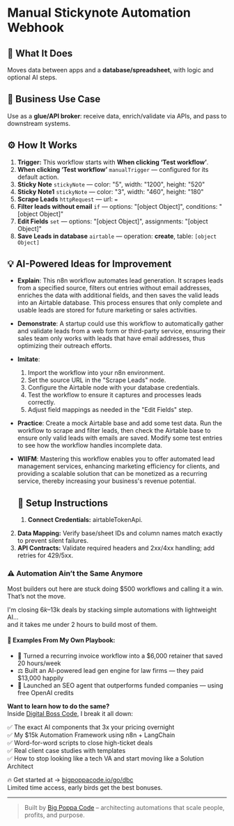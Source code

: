 # Manual Stickynote Automation Webhook
  ## 🚀 What It Does
  Moves data between apps and a **database/spreadsheet**, with logic and optional AI steps.
  
  ## 💼 Business Use Case
  Use as a **glue/API broker**: receive data, enrich/validate via APIs, and pass to downstream systems.
  
  ## ⚙️ How It Works
  1. **Trigger:** This workflow starts with **When clicking ‘Test workflow’**.
  2. **When clicking ‘Test workflow’** `manualTrigger` — configured for its default action.
3. **Sticky Note** `stickyNote` — color: "5", width: "1200", height: "520"
4. **Sticky Note1** `stickyNote` — color: "3", width: "460", height: "180"
5. **Scrape Leads** `httpRequest` — url: `=`
6. **Filter leads without email** `if` — options: "[object Object]", conditions: "[object Object]"
7. **Edit Fields** `set` — options: "[object Object]", assignments: "[object Object]"
8. **Save Leads in database** `airtable` — operation: **create**, table: `[object Object]`
  
  ## 💡 AI-Powered Ideas for Improvement
  - **Explain**: This n8n workflow automates lead generation. It scrapes leads from a specified source, filters out entries without email addresses, enriches the data with additional fields, and then saves the valid leads into an Airtable database. This process ensures that only complete and usable leads are stored for future marketing or sales activities.

- **Demonstrate**: A startup could use this workflow to automatically gather and validate leads from a web form or third-party service, ensuring their sales team only works with leads that have email addresses, thus optimizing their outreach efforts.

- **Imitate**: 
  1. Import the workflow into your n8n environment.
  2. Set the source URL in the "Scrape Leads" node.
  3. Configure the Airtable node with your database credentials.
  4. Test the workflow to ensure it captures and processes leads correctly.
  5. Adjust field mappings as needed in the "Edit Fields" step.

- **Practice**: Create a mock Airtable base and add some test data. Run the workflow to scrape and filter leads, then check the Airtable base to ensure only valid leads with emails are saved. Modify some test entries to see how the workflow handles incomplete data.

- **WIIFM**: Mastering this workflow enables you to offer automated lead management services, enhancing marketing efficiency for clients, and providing a scalable solution that can be monetized as a recurring service, thereby increasing your business's revenue potential.
  
  ## 🔧 Setup Instructions
  1. **Connect Credentials:** airtableTokenApi.
2. **Data Mapping:** Verify base/sheet IDs and column names match exactly to prevent silent failures.
3. **API Contracts:** Validate required headers and 2xx/4xx handling; add retries for 429/5xx.
  
### ⚠️ Automation Ain’t the Same Anymore

Most builders out here are stuck doing $500 workflows and calling it a win.  
That’s not the move.  

I'm closing $6k–$13k deals by stacking simple automations with lightweight AI...  
and it takes me under 2 hours to build most of them.

#### 🧠 Examples From My Own Playbook:
- 🔁 Turned a recurring invoice workflow into a $6,000 retainer that saved 20 hours/week  
- ⚖️ Built an AI-powered lead gen engine for law firms — they paid $13,000 happily  
- 🚀 Launched an SEO agent that outperforms funded companies — using free OpenAI credits  

**Want to learn how to do the same?**  
Inside [Digital Boss Code](https://bigpoppacode.io/go/dbc), I break it all down:

✅ The exact AI components that 3x your pricing overnight  
✅ My $15k Automation Framework using n8n + LangChain  
✅ Word-for-word scripts to close high-ticket deals  
✅ Real client case studies with templates  
✅ How to stop looking like a tech VA and start moving like a Solution Architect  

🔥 Get started at → [bigpoppacode.io/go/dbc](https://bigpoppacode.io/go/dbc)  
Limited time access, early birds get the best bonuses.

---
> Built by [Big Poppa Code](https://bigpoppacode.io) – architecting automations that scale people, profits, and purpose.
  